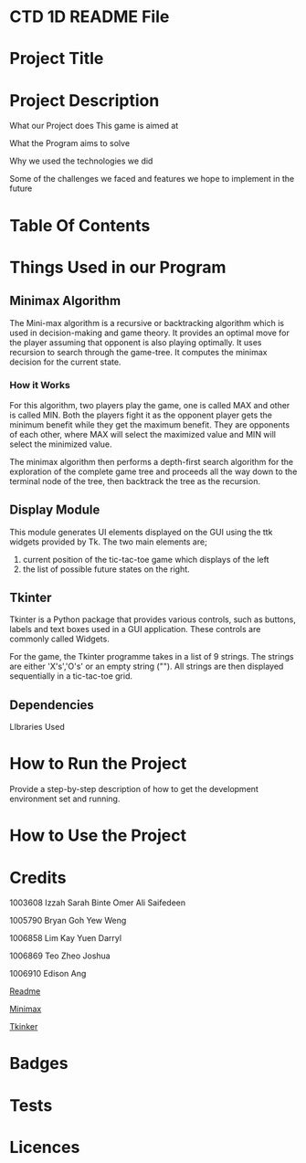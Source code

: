 # CTD 1D README File

# Project Title

# Project Description

What our Project does
This game is aimed at

What the Program aims to solve

Why we used the technologies we did

Some of the challenges we faced and features we hope to implement in the future

# Table Of Contents

# Things Used in our Program

## Minimax Algorithm

The Mini-max algorithm is a recursive or backtracking algorithm which is used in decision-making and game theory. It provides an optimal move for the player assuming that opponent is also playing optimally. It uses recursion to search through the game-tree. It computes the minimax decision for the current state.

### How it Works

For this algorithm, two players play the game, one is called MAX and other is called MIN. Both the players fight it as the opponent player gets the minimum benefit while they get the maximum benefit. They are opponents of each other, where MAX will select the maximized value and MIN will select the minimized value. 

The minimax algorithm then performs a depth-first search algorithm for the exploration of the complete game tree and proceeds all the way down to the terminal node of the tree, then backtrack the tree as the recursion.

## Display Module

This module generates UI elements displayed on the GUI using the ttk widgets provided by Tk. The two main elements are;
1) current position of the tic-tac-toe game which displays of the left
2) the list of possible future states on the right.

## Tkinter

Tkinter is a Python package that provides various controls, such as buttons, labels and text boxes used in a GUI application. These controls are commonly called Widgets.

For the game, the Tkinter programme takes in a list of 9 strings. The strings are either 'X's','O's' or an empty string (""). All strings are then displayed sequentially in a tic-tac-toe grid.

## Dependencies 

LIbraries Used

# How to Run the Project

Provide a step-by-step description of how to get the development environment set and running.

# How to Use the Project

# Credits

1003608 Izzah Sarah Binte Omer Ali Saifedeen

1005790 Bryan Goh Yew Weng

1006858 Lim Kay Yuen Darryl

1006869 Teo Zheo Joshua

1006910 Edison Ang


[Readme](https://www.freecodecamp.org/news/how-to-write-a-good-readme-file/ )

[Minimax](https://www.javatpoint.com/mini-max-algorithm-in-ai)

[Tkinker](https://www.tutorialspoint.com/python/python_gui_programming.htm#:~:text=Tkinter%20provides%20various%20controls%2C%20such,controls%20are%20commonly%20called%20widgets.&text=Sr.No.&text=The%20Button%20widget%20is%20used%20to%20display%20buttons%20in%20your%20application.)

# Badges

# Tests

# Licences
